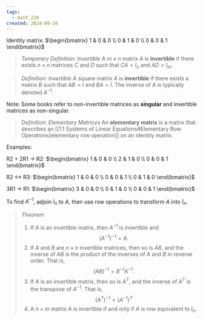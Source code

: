 ```yaml
---
tags:
  - math_220
created: 2024-09-26
---
```


Identity matrix:
$\begin{bmatrix} 1 & 0 & 0 \\ 0 & 1 & 0 \\ 0 & 0 & 1 \end{bmatrix}$

> *Temporary Definition: Invertible*
> A $m \times n$ matrix $A$ is **invertible** if there exists $n \times n$ matrices $C$ and $D$ such that $CA = I_n$ and $AD = I_m$.

> *Definition: Invertible*
> A square matrix $A$ is **invertible** if there exists a matrix $B$ such that $AB = I$ and $BA = I$. The inverse of $A$ is typically denoted $A^{-1}$.

Note: Some books refer to non-invertible matrices as **singular** and invertible matrices as non-singular.

> *Definition: Elementary Matrices*
> An **elementary matrix** is a matrix that describes an [[1.1 Systems of Linear Equations#Elementary Row Operations|elementary row operation]] on an identity matrix.

Examples:

R2 + 2R1 -> R2: $\begin{bmatrix} 1 & 0 & 0 \\ 2 & 1 & 0 \\ 0 & 0 & 1 \end{bmatrix}$

R2 <-> R3: $\begin{bmatrix} 1 & 0 & 0 \\ 0 & 0 & 1 \\ 0 & 1 & 0 \end{bmatrix}$

3R1 -> R1: $\begin{bmatrix} 3 & 0 & 0 \\ 0 & 1 & 0 \\ 0 & 0 & 1 \end{bmatrix}$

To find $A^{-1}$, adjoin $I_n$ to $A$, then use row operations to transform $A$ into $I_n$.

> *Theorem*
> 1. If $A$ is an invertible matrix, then $A^{-1}$ is invertible and
> $$ (A^{-1})^{-1} = A. $$
> 2. If $A$ and $B$ are $n \times n$ invertible matrices, then so is $AB$, and the inverse of $AB$ is the product of the inverses of $A$ and $B$ in reverse order. That is,
> $$ (AB)^{-1} = B^{-1} A^{-1}. $$
> 3. If $A$ is an invertible matrix, then so is $A^T$, and the inverse of $A^T$ is the transpose of $A^{-1}$. That is,
> $$ (A^T)^{-1} = (A^{-1})^T $$
> 4. A $n \times m$ matrix $A$ is invertible if and only if $A$ is row equivalent to $I_n$.